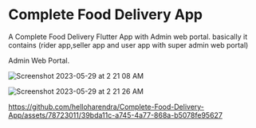 # Complete Food Delivery App
 A Complete Food Delivery Flutter App with Admin web portal. basically it contains (rider app,seller app and user app with super admin web portal) 

Admin Web Portal.

![Screenshot 2023-05-29 at 2 21 08 AM](https://github.com/helloharendra/Complete-Food-Delivery-App/assets/78723011/c9dae780-8734-40ff-987f-8cef0998bea2)

![Screenshot 2023-05-29 at 2 21 26 AM](https://github.com/helloharendra/Complete-Food-Delivery-App/assets/78723011/b89a48ff-83ed-4683-a064-b7d1df9f9271)


https://github.com/helloharendra/Complete-Food-Delivery-App/assets/78723011/39bda11c-a745-4a77-868a-b5078fe95627
